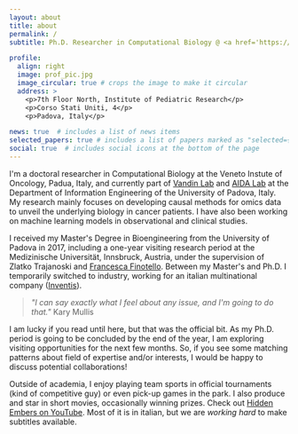 ```yaml
---
layout: about
title: about
permalink: /
subtitle: Ph.D. Researcher in Computational Biology @ <a href='https://www.ioveneto.it/en/'>Istituto Oncologico Veneto IRCCS</a>.

profile:
  align: right
  image: prof_pic.jpg
  image_circular: true # crops the image to make it circular
  address: >
    <p>7th Floor North, Institute of Pediatric Research</p>
    <p>Corso Stati Uniti, 4</p>
    <p>Padova, Italy</p>

news: true  # includes a list of news items
selected_papers: true # includes a list of papers marked as "selected={true}"
social: true  # includes social icons at the bottom of the page
---
```

I'm a doctoral researcher in Computational Biology at the Veneto Instute of Oncology, Padua, Italy, and currently part of [Vandin Lab](`https://www.dei.unipd.it/~vandinfa/PI.html`) and [AIDA Lab](`https://aidalabdei.github.io/`) at the Department of Information Engineering of the University of Padova, Italy.
My research mainly focuses on developing causal methods for omics data to unveil the underlying biology in cancer patients. I have also been working on machine learning models in observational and clinical studies.

I received my Master's Degree in Bioengineering from the University of Padova in 2017, including a one-year visiting research period at the Medizinische Universität, Innsbruck, Austria, under the supervision of Zlatko Trajanoski and [Francesca Finotello](https://computationalbiomedicinegroup.github.io/). Between my Master's and Ph.D. I temporarily switched to industry, working for an italian multinational company ([Inventis](http://www.inventis.it/world)).

> *"I can say exactly what I feel about any issue, and I'm going to do that."*
> Kary Mullis

I am lucky if you read until here, but that was the official bit.
As my Ph.D. period is going to be concluded by the end of the year, I am exploring visiting opportunities for the next few months. So, if you see some matching patterns about field of expertise and/or interests, I would be happy to discuss potential collaborations!

Outside of academia, I enjoy playing team sports in official tournaments (kind of competitive guy) or even pick-up games in the park. I also produce and star in short movies, occasionally winning prizes. Check out [Hidden Embers on YouTube](`https://www.youtube.com/user/hiddenembers`). Most of it is in italian, but we are *working hard* to make subtitles available.

